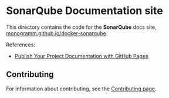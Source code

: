 # **SonarQube** Documentation site

This directory contains the code for the **SonarQube** docs site, [monogramm.github.io/docker-sonarqube](https://monogramm.github.io/docker-sonarqube).

References:
* [Publish Your Project Documentation with GitHub Pages](https://github.blog/2016-08-22-publish-your-project-documentation-with-github-pages/)

## Contributing

For information about contributing, see the [Contributing page](https://github.com/Monogramm/docker-sonarqube/blob/master/CONTRIBUTING.md).

